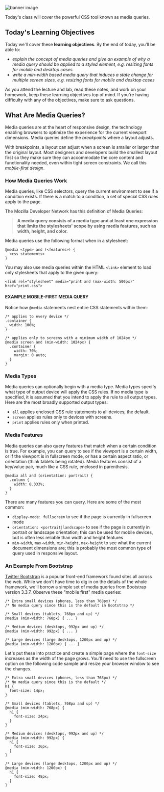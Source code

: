 ![banner image](./images/day-7-img-1.png)

Today's class will cover the powerful CSS tool known as media queries.

## Today's Learning Objectives

Today we'll cover these **learning objectives**. By the end of today, you'll be able to:

* *explain the concept of media queries and give an example of why a media query should be applied to a styled element, e.g. resizing fonts for mobile and desktop cases*
* *write a min-width based media query that induces a state change for multiple screen sizes, e.g. resizing fonts for mobile and desktop cases*

As you attend the lecture and lab, read these notes, and work on your homework, keep these learning objectives top of mind. If you're having difficulty with any of the objectives, make sure to ask questions.

## What Are Media Queries?

Media queries are at the heart of responsive design, the technology enabling browsers to optimize the experience for the current viewport dimensions. Media queries define the *breakpoints* where a layout adjusts.

With breakpoints, a layout can adjust when a screen is smaller or larger than the original layout. Most designers and developers build the smallest layout first so they make sure they can accommodate the core content and functionality needed, even within tight screen constraints. We call this *mobile-first design*.

### How Media Queries Work

Media queries, like CSS selectors, query the current environment to see if a condition exists. If there is a match to a condition, a set of special CSS rules apply to the page.

The Mozilla Developer Network has this definition of Media Queries:

**<blockquote>A media query consists of a media type and at least one expression that limits the stylesheets' scope by using media features, such as width, height, and color.</blockquote>**

Media queries use the following format when in a stylesheet:
```
@media <type> and (<features>) {
  <css statements>
}
```
You may also use media queries within the HTML `<link>` element to load only stylesheets that apply to the given query:
```
<link rel="stylesheet" media="print and (max-width: 500px)" href="print.css">
```
#### EXAMPLE MOBILE-FIRST MEDIA QUERY

Notice how `@media` statements nest entire CSS statements within them:
```
/* applies to every device */
.container {
  width: 100%;
}

/* applies only to screens with a minimum width of 1024px */
@media screen and (min-width: 1024px) {
  .container {
    width: 70%;
    margin: 0 auto;
  }
}
```
### Media Types

Media queries can optionally begin with a media type. Media types specify what type of output device will apply the CSS rules. If no media type is specified, it is assumed that you intend to apply the rule to all output types. Here are the most broadly supported output types:

* `all` applies enclosed CSS rule statements to all devices, the default.
* `screen` applies rules only to devices with screens.
* `print` applies rules only when printed.

### Media Features

Media queries can also query features that match when a certain condition is true. For example, you can query to see if the viewport is a certain width, or if the viewport is in fullscreen mode, or has a certain aspect ratio, or orientation (think tablets being rotated). Media features consist of a key/value pair, much like a CSS rule, enclosed in parenthesis.
```
@media all and (orientation: portrait) {
  .column {
    width: 8.333%;
  }
}
```
There are many features you can query. Here are some of the most common:

* `display-mode: fullscreen` to see if the page is currently in fullscreen mode
* `orientation: <portrait|landscape>` to see if the page is currently in portrait or landscape orientation; this can be used for mobile devices, but is often less reliable than width and height features
* `min-width`, `max-width`, `min-height`, `max-height` to see what the current document dimensions are; this is probably the most common type of query used in responsive layout.

### An Example From Bootstrap

[Twitter Bootstrap](http://getbootstrap.com/) is a popular front-end framework found sites all across the web. While we don't have time to dig in on the details of the whole framework, we'll borrow a simple set of media queries from Bootstrap version 3.3.7. Observe these "mobile first" media queries:
```
/* Extra small devices (phones, less than 768px) */
/* No media query since this is the default in Bootstrap */

/* Small devices (tablets, 768px and up) */
@media (min-width: 768px) { ... }

/* Medium devices (desktops, 992px and up) */
@media (min-width: 992px) { ... }

/* Large devices (large desktops, 1200px and up) */
@media (min-width: 1200px) { ... }
```
Let's put these into practice and create a simple page where the `font-size` increases as the width of the page grows. You'll need to use the fullscreen option on the following code sample and resize your browser window to see the changes.
```
/* Extra small devices (phones, less than 768px) */
/* No media query since this is the default */
h1 {
  font-size: 14px;
}

/* Small devices (tablets, 768px and up) */
@media (min-width: 768px) {
  h1 {
    font-size: 24px;
  }
}

/* Medium devices (desktops, 992px and up) */
@media (min-width: 992px) {
  h1 {
    font-size: 36px;
  }
}

/* Large devices (large desktops, 1200px and up) */
@media (min-width: 1200px) {
  h1 {
    font-size: 48px;
  }
}
```
